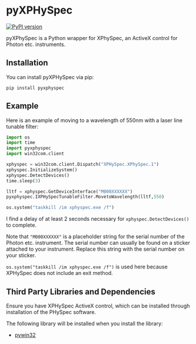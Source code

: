 # pyXPHySpec

[![PyPI version](https://badge.fury.io/py/pyxphyspec.svg)](https://pypi.org/project/pyxphyspec/)

pyXPhySpec is a Python wrapper for XPhySpec, an ActiveX control for Photon etc. instruments.

## Installation
You can install pyXPHySpec via pip:

```
pip install pyxphyspec
```

## Example
Here is an example of moving to a wavelength of 550nm with a laser line tunable filter:

```python
import os
import time
import pyxphyspec
import win32com.client

xphyspec = win32com.client.Dispatch("XPHySpec.XPhySpec.1")
xphyspec.InitializeSystem()
xphyspec.DetectDevices()
time.sleep(3)

lltf = xphyspec.GetDeviceInterface("M000XXXXXX")
pyxphyspec.IXPHySpecTunableFilter.MovetoWavelength(lltf,550)

os.system("taskkill /im xphyspec.exe /f")
```
I find a delay of at least 2 seconds necessary for `xphyspec.DetectDevices()` to complete.

Note that `"M000XXXXXX"` is a placeholder string for the serial number of the Photon etc. instrument. The serial number can usually be found on a sticker attached to your instrument. Replace this string with the serial number on your sticker.

`os.system("taskkill /im xphyspec.exe /f")` is used here because XPHySpec does not include an exit method.

## Third Party Libraries and Dependencies

Ensure you have XPHySpec ActiveX control, which can be installed through installation of the PHySpec software.

The following library will be installed when you install the library:
* [pywin32](https://github.com/mhammond/pywin32)
